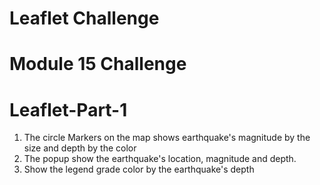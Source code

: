 # Leaflet Challenge
# Module 15 Challenge

# Leaflet-Part-1
1. The circle Markers on the map shows earthquake's magnitude by the size and depth by the color
2. The popup show the earthquake's location, magnitude and depth.  
3. Show the legend grade color by the earthquake's depth
